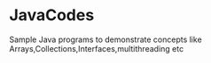 # JavaCodes
Sample Java programs to demonstrate concepts like Arrays,Collections,Interfaces,multithreading etc
